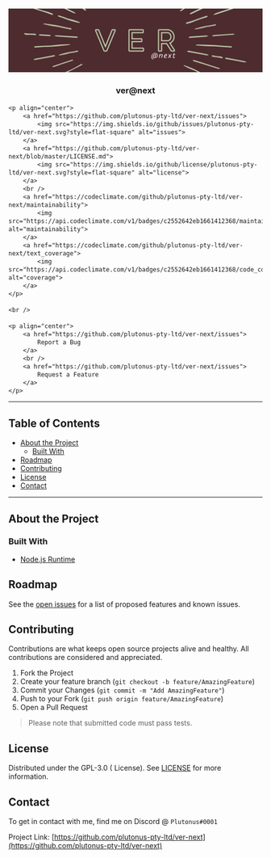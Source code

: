 <br />
<p align="center">
	<a href="https://github.com/plutonus-pty-ltd/ver-next">
		<img src="https://github.com/plutonus-pty-ltd/ver-next/blob/development-0.0.1/images/splash.png" alt="logo">
	</a>
	<h3 align="center">ver@next</h3>

	<p align="center">
		<a href="https://github.com/plutonus-pty-ltd/ver-next/issues">
			<img src="https://img.shields.io/github/issues/plutonus-pty-ltd/ver-next.svg?style=flat-square" alt="issues">
		</a>
		<a href="https://github.com/plutonus-pty-ltd/ver-next/blob/master/LICENSE.md">
			<img src="https://img.shields.io/github/license/plutonus-pty-ltd/ver-next.svg?style=flat-square" alt="license">
		</a>
		<br />
		<a href="https://codeclimate.com/github/plutonus-pty-ltd/ver-next/maintainability">
			<img src="https://api.codeclimate.com/v1/badges/c2552642eb1661412368/maintainability" alt="maintainability">
		</a>
		<a href="https://codeclimate.com/github/plutonus-pty-ltd/ver-next/text_coverage">
			<img src="https://api.codeclimate.com/v1/badges/c2552642eb1661412368/code_coverage" alt="coverage">
		</a>
	</p>

	<br />

	<p align="center">
		<a href="https://github.com/plutonus-pty-ltd/ver-next/issues">
			Report a Bug
		</a>
		<br />
		<a href="https://github.com/plutonus-pty-ltd/ver-next/issues">
			Request a Feature
		</a>
	</p>
</p>

---

<!-- Table of Contents -->
## Table of Contents
* [About the Project](#about-the-project)
  * [Built With](#built-with)
* [Roadmap](#roadmap)
* [Contributing](#contributing)
* [License](#license)
* [Contact](#contact)

---

<!-- Main Readme -->
## About the Project



### Built With

* [Node.js Runtime](https://github.com/nodejs/node)


## Roadmap

See the [open issues](https://github.com/plutonus-pty-ltd/ver-next/issues) for a list of proposed features and known issues.


## Contributing

Contributions are what keeps open source projects alive and healthy. All contributions are considered and appreciated.

1. Fork the Project
2. Create your feature branch (`git checkout -b feature/AmazingFeature`)
3. Commit your Changes (`git commit -m "Add AmazingFeature"`)
4. Push to your Fork (`git push origin feature/AmazingFeature`)
5. Open a Pull Request

> Please note that submitted code must pass tests.


## License

Distributed under the GPL-3.0 ( License). See [LICENSE](https://github.com/plutonus-pty-ltd/ver-next/blob/main/LICENSE) for more information.


## Contact

To get in contact with me, find me on Discord @ `Plutonus#0001`

Project Link: [https://github.com/plutonus-pty-ltd/ver-next](https://github.com/plutonus-pty-ltd/ver-next)
